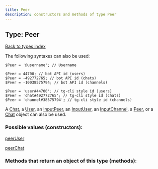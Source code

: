 ```yaml
---
title: Peer
description: constructors and methods of type Peer
---
```

## Type: Peer  
[Back to types index](index.md)



The following syntaxes can also be used:

```
$Peer = '@username'; // Username

$Peer = 44700; // bot API id (users)
$Peer = -492772765; // bot API id (chats)
$Peer = -10038575794; // bot API id (channels)

$Peer = 'user#44700'; // tg-cli style id (users)
$Peer = 'chat#492772765'; // tg-cli style id (chats)
$Peer = 'channel#38575794'; // tg-cli style id (channels)
```

A [Chat](API_docs/types/Chat.md), a [User](API_docs/types/User.md), an [InputPeer](API_docs/types/InputPeer.md), an [InputUser](API_docs/types/InputUser.md), an [InputChannel](API_docs/types/InputChannel.md), a [Peer](API_docs/types/Peer.md), or a [Chat](API_docs/types/Chat.md) object can also be used.


### Possible values (constructors):

[peerUser](../constructors/peerUser.md)  

[peerChat](../constructors/peerChat.md)  



### Methods that return an object of this type (methods):



